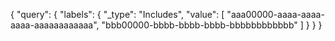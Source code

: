 {
    "query": {
        "labels": {
            "_type": "Includes",
            "value": [
                "aaa00000-aaaa-aaaa-aaaa-aaaaaaaaaaaa",
                "bbb00000-bbbb-bbbb-bbbb-bbbbbbbbbbbb"
            ]
        }
    }
}